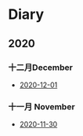 # Diary

## 2020

### 十二月December

- [2020-12-01](2020-12-01.md)

### 十一月 November

- [2020-11-30](2020-11-30.md)
